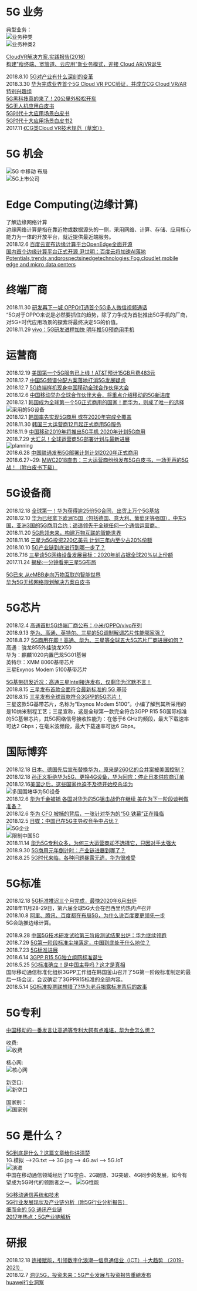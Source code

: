 

# 5G 业务
典型业务：<br>
![业务种类](https://wkretype.bdimg.com/retype/zoom/2ace540ca300a6c30c229fb3?pn=20&o=jpg_6&md5sum=d6641498a3561eace54b6ffe4ffdad25&sign=dc4ab2d7da&png=1387253-1563286&jpg=3334518-3540098)<br>
![业务种类2](http://img.mp.sohu.com/upload/20170805/7c7c59b5b4484b71a26a8bc9ebe123a9_th.png)<br>

[CloudVR解决方案.实践报告(2018)](https://www-file.huawei.com/-/media/corporate/pdf/ilab/2018/cloud_vr_solutions_practice_report_2018_cn_v1.pdf?source=corp_comm)<br>
[构建"瘦终端、宽管道、云应用"新业务模式，迎接 Cloud AR/VR诞生 ](https://www.huawei.com/cn/industry-insights/outlook/mobile-broadband/insights-reports/cloud-vr-ar-roundtable)<br>

2018.8.10 [5G对产业有什么深刻的变革](https://m.post.naver.com/viewer/postView.nhn?volumeNo=16466812&memberNo=30305360&vType=VERTICAL)<br>
2018.3.30 [华为完成业界首个5G Cloud VR POC验证，并成立CG Cloud VR/AR特别兴趣组](http://gad.qq.com/article/detail/41498)<br>
[5G黑科技真的来了！20公里外轻松开车](http://auto.sina.com.cn/j_kandian.d.html?docid=hmutuec2429258&subch=bauto&hpid=00042)<br>
[5G无人机应用白皮书](http://www.caict.ac.cn/kxyj/qwfb/bps/201809/P020180928505068642359.pdf)<br>
[5G时代十大应用场景白皮书 ](https://www-file.huawei.com/-/media/corporate/pdf/mbb/5g-unlocks-a-world-of-opportunities-cn.pdf?la=zh&source=corp_comm)<br>
[5G时代十大应用场景白皮书2 ](https://wenku.baidu.com/view/4fc03bb70408763231126edb6f1aff00bed570a1.html?rec_flag=default&sxts=1543570680162)<br>
2017.11 [《CG类Cloud VR技术规范（草案）》](https://www-file.huawei.com/-/media/corporate/pdf/white%20paper/cg-cloud-vr-technical-specifications-cn.pdf?la=zh&source=corp_comm)<br>

# 5G 机会
![5G 中移动 布局](http://5b0988e595225.cdn.sohucs.com/images/20180930/8c2ce6495c064e6fb23d6382776a5341.jpg)<br>
![5G上市公司](http://www.ths123.com/ex_info/10jqka_info/pic/201711/2017110917301625637.png)<br>

# Edge Computing(边缘计算)
了解边缘网络计算 <br>
边缘网络计算是指在靠近物或数据源头的一侧，采用网络、计算、存储、应用核心能力为一体的开放平台，就近提供最近端服务。 <br>
2018.12.6 [百度云宣布边缘计算平台OpenEdge全面开源](http://tech.163.com/18/1207/13/E2E7KG1P00098IEO.html)<br>
[国内首个边缘计算平台正式开源 尹世明：百度云将加速AI落地](https://baijiahao.baidu.com/s?id=1619104569684990365&wfr=spider&for=pc)<br>
[Potentials,trends,andprospectsinedgetechnologies:Fog,cloudlet,mobile edge,and micro data centers](http://sameekhan.org/pub/B_K_2018_CN.pdf)<br>

# 终端厂商
2018.11.30 [研发再下一城 OPPO打通首个5G多人微信视频通话](https://baijiahao.baidu.com/s?id=1618532665058131090&wfr=spider&for=pc)<br>
“5G对于OPPO来说是必然要抓住的趋势，除了力争成为首批推出5G手机的厂商，对5G+时代应用场景的探索将最终决定5G的价值。<br>
2018.11.29 [vivo：5G研发进程加快 明年推5G预商用手机](http://mobile.163.com/18/1129/07/E1OU7GLB00118017.html)<br>


# 运营商
2018.12.19 [美国第一个5G服务已上线！AT&T预计15GB月费483元](https://baijiahao.baidu.com/s?id=1620243591379684137&wfr=spider&for=pc)<BR>
2018.12.7 [中国5G频谱分配方案落地打消5G发展疑虑](https://baijiahao.baidu.com/s?id=1619153736252699724&wfr=spider&for=pc)<br>
2018.12.7 [5G终端样机现身中国移动全球合作伙伴大会](https://baijiahao.baidu.com/s?id=1619149247238334205&wfr=spider&for=pc)<br>
2018.12.6 [中国移动举办全球合作伙伴大会，将重点介绍移动的5G新进度](https://baijiahao.baidu.com/s?id=1619007160150426532&wfr=spider&for=pc)<br>
2018.12.1 [韩国成为全球第一个5G正式商用的国家！而华为，则成了唯一的选择](https://baijiahao.baidu.com/s?id=1618791716607123187&wfr=spider&for=pc)<br>
![采用的5G设备](https://ss2.baidu.com/6ONYsjip0QIZ8tyhnq/it/u=2968388717,723271679&fm=173&app=49&f=JPEG?w=640&h=365&s=A132E03340FC598836FE3CD90300A0BA)<br>
2018.12.1 [韩国率先实现5G商用 或在2020年完成全覆盖](https://baijiahao.baidu.com/s?id=1618640488676254521&wfr=spider&for=pc)<BR>
2018.11.30 [韩国三大运营商12月起正式商用5G服务](https://baijiahao.baidu.com/s?id=1618524753527031577&wfr=spider&for=pc)<br>
2018.11.9 [中国移动2019年将推出5G手机 2020年计划5G商用](https://baijiahao.baidu.com/s?id=1616625910587529398&wfr=spider&for=pc)<br>
2018.7.29 [大汇总！全球运营商5G部署计划与最新进展](https://baijiahao.baidu.com/s?id=1607329899525046103&wfr=spider&for=pc)<br>
![planning](https://ss0.baidu.com/6ONWsjip0QIZ8tyhnq/it/u=2651601642,2766696732&fm=173&app=25&f=JPEG?w=625&h=545&s=F490E83BD50F48EC1C5DF8DB01007036)<br>
2018.6.28 [中国联通发布5G部署计划计划2020年正式商用](http://baijiahao.baidu.com/s?id=1604951112164536144&wfr=spider&for=pc)<br>
2018.6.27~29: [MWC2018直击：三大运营商纷纷发布5G白皮书，一场无声的5G战！（附白皮书下载） ](https://www.sdnlab.com/21012.html)<br>

# 5G设备商
2018.12.18 [全球第一！华为获得逾25份5G合同，出货上万个5G基站](https://baijiahao.baidu.com/s?id=1620178146497191590&wfr=spider&for=pc)<BR>
2018.12.10 [华为已经拿下欧洲15国（包括德国、意大利、葡萄牙等强国），中东5国，亚洲3国的5G商用合约；遥遥领先于全球任何一个通信运营商。](https://baijiahao.baidu.com/s?id=1619362254180592463&wfr=spider&for=pc)<BR>
2018.11.20 [5G启领未来，构建万物互联的智能世界](https://www.huawei.com/cn/press-events/news/2018/11/huawei-commercial-5g-era)<br>
2018.11.16 [三星为5G投资220亿美元 计划三年内至少占20%份额](https://baijiahao.baidu.com/s?id=1617281870871213220&wfr=spider&for=pc)<BR>
2018.10.10 [5G产业链到底进行到哪一步了？ ](http://www.eefocus.com/communication/422407/r0)<br>
2018.7.16 [三星谈5G网络设备发展目标：2020年前占据全球20%以上份额](http://tech.sina.com.cn/roll/2018-07-16/doc-ihfkffak6498786.shtml)<br>
2017.11.24 [揭秘:一分钟看完三星5G布局](https://www.sohu.com/a/210393882_683779)<BR>

[5G已来 从eMBB走向万物互联的智能世界](https://www.huawei.com/cn/industry-insights/outlook/mobile-broadband/5g)<br>
[华为5G无线网络规划解决方案白皮书 ](https://www-file.huawei.com/-/media/corporate/pdf/white%20paper/2018/5g_wireless_network_planing_solution.pdf?la=zh&source=corp_comm)<br>


# 5G芯片
2018.12.4 [高通首批5G终端厂商公布：小米/OPPO/vivo在列](https://baijiahao.baidu.com/s?id=1618953256358630752&wfr=spider&for=pc)<br>
2018.9.13 [华为、高通、英特尔、三星的5G调制解调芯片性能哪家强？](https://ee.ofweek.com/2018-09/ART-8500-2805-30265876.html)<br>
2018.8.27 [5G商用在即！高通、华为、三星等全球五大5G芯片厂商进展如何？](https://baijiahao.baidu.com/s?id=1609945455399099968&wfr=spider&for=pc)<br>
高通：骁龙855外挂骁龙X50<br>
华为：麒麟1020内置巴龙5G01基带<br>
英特尔：XMM 8060基带芯片<br>
三星Exynos Modem 5100基带芯片<br>

[5G基带研发近况：高通三星Intel接连发布，仅剩华为沉默不言！](http://product.yesky.com/3c/tech/438/866458938.shtml)<br>
2018.8.15 [三星发布首款全面符合最新标准的 5G 基带](https://www.samsung.com/semiconductor/insights/news-events/samsung-announces-exynos-modem-5100-industrys-first-5g-multi-mode-modem-fully-compliant-with-3gpp-standards/)<BR>
2018.8.15 [三星发布全球首款符合3GPP的5G芯片！](https://wallstreetcn.com/articles/3388338)<br>
三星这款5G基带芯片，名称为“Exynos Modem 5100”。小编了解到其所采用的是10纳米制程工艺；三星宣称，这是全球第一款完全符合3GPP R15 5G国际标准的5G基带芯片，其5G网络信号接收性能为：在低于6 GHz的频段，最大下载速率可达2 Gbps；在毫米波频段，最大下载速率可达6 Gbps。

# 国际博弈
2018.12.18 [日本、德国先后宣布替换华为，原来是260亿的合并案被美国控制？](https://baijiahao.baidu.com/s?id=1620179527826555907&wfr=spider&for=pc)<br>
2018.12.18 [孙正义拒绝华为5G，更换4G设备，华为回应：停止日本供应商订单](https://baijiahao.baidu.com/s?id=1620172875175886297&wfr=spider&for=pc)<br>
2018.12.16[美国之后，这些国家也迫不及待开始绞杀华为](http://www.sohu.com/a/282144731_100099842)<br>
![多国围堵华为5G设备](http://5b0988e595225.cdn.sohucs.com/images/20181216/86b485c7b47445ffafb6d532aac169d0.jpeg)<br>
2018.12.6 [华为千金被捕 各国对华为的5G狙击战仍在继续 美在为下一阶段谈判做准备？](http://wemedia.ifeng.com/91679018/wemedia.shtml)<br>
2018.12.6 [华为 CFO 被捕的背后，一张针对华为的“5G 铁幕”正在降临](https://www.pingwest.com/a/180960)<br>
2018.12.5 [日媒：中国已在5G主导权竞争中占优？](https://baijiahao.baidu.com/s?id=1618996489701897314&wfr=spider&for=pc)<br>
![5G企业](https://ss1.baidu.com/6ONXsjip0QIZ8tyhnq/it/u=4028068660,3502814422&fm=173&app=49&f=JPEG?w=600&h=350&s=6916EC13414A7DEB0E7DD5CF030050B1)<br>
![限制中国5G](https://ss2.baidu.com/6ONYsjip0QIZ8tyhnq/it/u=4179150617,1225556578&fm=173&app=49&f=JPEG?w=600&h=552&s=59566D9659DFD1EB4A7590DA03005031)<br>
2018.11.14 [华为5G专利众多，为何三大运营商却不选择它，只因对手太强大](https://baijiahao.baidu.com/s?id=1617092448460541520&wfr=spider&for=pc)<BR>
2018.9.30 [5G商用元年倒计时：产业链进展到哪了？](http://www.sohu.com/a/257152789_116039)<br>
2018.8.25 [5G时代来临，各种问题暴露无遗，华为很难受](https://baijiahao.baidu.com/s?id=1609676350512619733&wfr=spider&for=pc)<BR>

# 5G标准
2018.12.18 [5G标准推迟三个月完成，最快2020年6月出炉](https://baijiahao.baidu.com/s?id=1620182328466849085&wfr=spider&for=pc)<br>
2018年11月28-29日，第六届全球5G大会在巴西里约热内卢召开<br>
2018.10.8 [阿里、腾讯、百度都在布局5G，为什么说百度要更领先一步](阿里、腾讯、百度都在布局5G，为什么说百度要更领先一步)<br>
5G会助推边缘计算。<br>

2018.9.28 [中国5G技术研发试验第三阶段测试结果出炉：华为继续领跑](https://baijiahao.baidu.com/s?id=1612821371698311314&wfr=spider&for=pc)<br>
2018.7.29 [5G第一阶段标准尘埃落定，中国到底处于什么地位？](https://baijiahao.baidu.com/s?id=1607296027875989226&wfr=spider&for=pc)<br>
2018.7.23 [5G标准进展](https://wenku.baidu.com/view/5f63fa2cae1ffc4ffe4733687e21af45b307fef2.html)<br>
2018.6.14 [3GPP R15 5G独立组网标准诞生](http://baijiahao.baidu.com/s?id=1603258038885888550&wfr=spider&for=pc)<br>
2018.5.25 [5G标准确立！是中国主导吗？这才是真相](http://news.mydrivers.com/1/583/583522.htm)<br>
国际移动通信标准化组织3GPP工作组在韩国釜山召开了5G第一阶段标准制定的最后一场会议，会议确定了3GPPR15标准的全部内容。<br>
2018.5.14 [5G标准投票联想错了?华为老兵揭露标准背后的故事](http://news.163.com/18/0514/16/DHPH2MA20001875N.html)<br>

# 5G专利
[中国移动的一番发言让高通等专利大鳄有点难堪，华为会怎么想？](http://www.sohu.com/a/279145345_208899)<br>

收费:<br>
![收费](http://dedecms2.sonhoo.com/uploads/allimg/c180823/1534b1L92910-24528.jpg)<br>

核心网:<br>
![核心网](https://inews.gtimg.com/newsapp_bt/0/6686582802/1000)<br>

新空口:<br>
![新空口](https://inews.gtimg.com/newsapp_bt/0/6686582804/1000)<br>

国家别：<br>
![国家别](https://img3.gelonghui.com/201812/p20181211170428337.jpg?x-oss-process=style/wm)<br>

# 5G 是什么？
[5G到底是什么？这篇文章给你讲清楚](http://m.elecfans.com/article/633545.html)<br>
1G.模拟 -->2G.txt --> 3G.jpg --> 4G.avi --> 5G.IoT<br>
![演进](http://sy0.img.pcpop.com/article/0/24/24369.jpg_p-730x550)<br>
中国在移动通信领域经历了1G空白、2G跟随、3G突破、4G同步的发展，如今有望成为5G时代的领跑者之一。
![5G性能](http://file.elecfans.com/web1/M00/52/9B/pIYBAFsV-L-AF4YlAAC4L-Nbc3U732.jpg)<br>

[5G移动通信系统和技术](https://wenku.baidu.com/view/6b47010c905f804d2b160b4e767f5acfa1c783fb.html?rec_flag=default&sxts=1543559041066)<br>
[5G行业发展现状及产业链分析（附5G行业分析报告）](http://www.sohu.com/a/255623809_772730)<br>
[细而全的 5G 通讯产业链](https://baijiahao.baidu.com/s?id=1616265025737683540&wfr=spider&for=pc)<br>
[2017年热点：5G产业链解析](https://www.douban.com/note/639095213/?type=like)<br>


# 研报
2018.12.18 [连接赋能，引领数字化浪潮—信息通信业（ICT）十大趋势 （2019-2021）](http://www.caict.ac.cn/kxyj/caictgd/201812/t20181218_190912.htm)<br>
2018.12.7 [洞见5G，投资未来：5G产业发展与投资报告重磅发布](http://www.sohu.com/a/280331001_323328)<br>
[huawei行业洞察](https://www.huawei.com/cn/industry-insights)<br>

